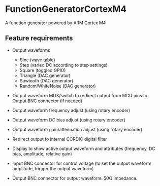 # FunctionGeneratorCortexM4
A function generator powered by ARM Cortex M4

## Feature requirements

- Output waveforms

  - Sine (wave table)
  - Step (varied DC according to step settings)
  - Square (toggled GPIO)
  - Triangle (DAC generator)
  - Sawtooth (DAC generator)
  - Random/WhiteNoise (DAC generator)
  
- Output waveform MUX/switch to redirect output from MCU pins to Output BNC connector (if needed)

- Output waveform frequency adjust (using rotary encoder)

- Output waveform DC bias adjust (using rotary encoder)

- Output waveform gain/attenuation adjust (using rotary encoder)

- Redirect output to internal CORDIC digital filter

- Display to show active output waveform and attributes (frequency, DC bias, amplitude, relative gain)

- Input BNC connector for control voltage (to set the output waveform amplitude, trigger the output waveform)

- Output BNC connector for output waveform. 50Ω impedance.
